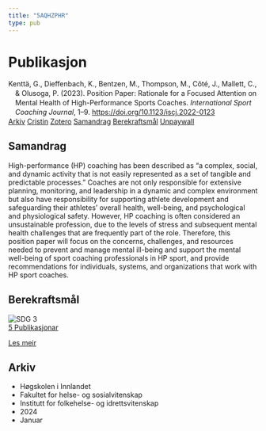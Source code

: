 ```yaml
---
title: "5AQHZPHR"
type: pub
---
```

<h1>Publikasjon</h1>
<article id="csl-bib-container-5AQHZPHR" class="csl-bib-container">
  <div class="csl-bib-body" style="line-height: 1.35; padding-left: 1em; text-indent:-1em;">
  <div class="csl-entry">Kentt&#xE4;, G., Dieffenbach, K., Bentzen, M., Thompson, M., C&#xF4;t&#xE9;, J., Mallett, C., &amp; Olusoga, P. (2023). Position Paper: Rationale for a Focused Attention on Mental Health of High-Performance Sports Coaches. <i>International Sport Coaching Journal</i>, 1&#x2013;9. <a href="https://doi.org/10.1123/iscj.2022-0123">https://doi.org/10.1123/iscj.2022-0123</a></div>
</div>
  <div class="csl-bib-buttons">
    <a href="#taxonomy-article-5AQHZPHR" class="csl-bib-button">Arkiv</a>
    <a href="https://app.cristin.no/results/show.jsf?id=2222807" alt="Cristin URL" class="csl-bib-button">Cristin</a>
    <a href="http://zotero.org/groups/5402882/items/5AQHZPHR" alt="Zotero URL" class="csl-bib-button">Zotero</a>
    <a href="#abstract-article-5AQHZPHR" class="csl-bib-button">Samandrag</a>
    <a href="#sdg-article-5AQHZPHR" class="csl-bib-button">Berekraftsmål</a>
    <a href="https://doi.org/10.1123/iscj.2022-0123" class="csl-bib-button">Unpaywall</a>
  </div>
  <div id="csl-bib-meta-container-5AQHZPHR"></div>
</article>
<div id="csl-bib-meta-5AQHZPHR" class="csl-bib-meta">
  <article id="abstract-article-5AQHZPHR" class="abstract-article">
    <h1>Samandrag</h1>
    High-performance (HP) coaching has been described as “a complex, social, and dynamic activity that is not easily represented as a set of tangible and predictable processes.” Coaches are not only responsible for extensive planning, monitoring, and leadership in a dynamic and complex environment but also have responsibility for supporting athlete development and safeguarding their athletes’ overall health, well-being, and psychological and physiological safety. However, HP coaching is often considered an unsustainable profession, due to the levels of stress and subsequent mental health challenges that are frequently part of the role. Therefore, this position paper will focus on the concerns, challenges, and resources needed to prevent and manage mental ill-being and support the mental well-being of sport coaching professionals in HP sport, and provide recommendations for individuals, systems, and organizations that work with HP sport coaches.
  </article>
  <article id="sdg-article-5AQHZPHR" class="sdg-article">
    <h1>Berekraftsmål</h1>
    <div class="sdg-container"><div id="sdg3" class="sdg"> <img src="{{< params subfolder >}}images/sdg/sdg03_no.png" class="image" alt="SDG 3"> <div class="sdg-overlay"> <a href="{{< params subfolder >}}no/archive/?sdg=3#archive" class="sdg-publication-count"><span>5</span> Publikasjonar</a> <p><a href="NA" class="sdg-read-more">Les meir</a></p> </div> </div></div>
  </article>
  <article id="taxonomy-article-5AQHZPHR" class="taxonomy-article">
    <h1>Arkiv</h1>
    <ul>
      <li>Høgskolen i Innlandet</li>
      <li>Fakultet for helse- og sosialvitenskap</li>
      <li>Institutt for folkehelse- og idrettsvitenskap</li>
      <li>2024</li>
      <li>Januar</li>
    </ul>
  </article>
</div>
